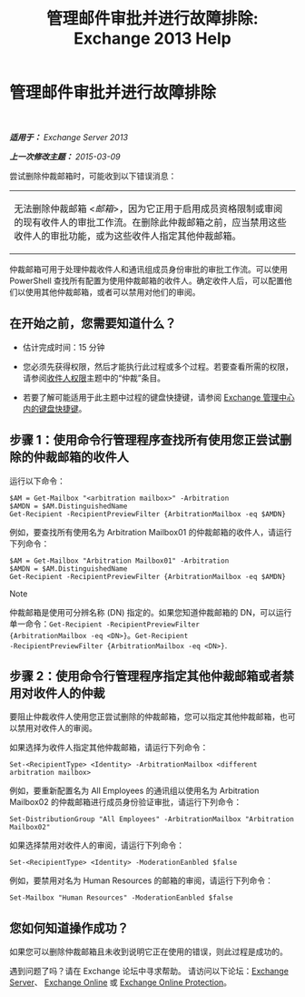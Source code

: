 ﻿---
title: '管理邮件审批并进行故障排除: Exchange 2013 Help'
TOCTitle: 管理邮件审批并进行故障排除
ms:assetid: 860df43f-a05b-4da3-83f1-68d3123a923d
ms:mtpsurl: https://technet.microsoft.com/zh-cn/library/Dd298110(v=EXCHG.150)
ms:contentKeyID: 52061523
ms.date: 01/11/2018
mtps_version: v=EXCHG.150
ms.translationtype: HT
---

# 管理邮件审批并进行故障排除

 

_**适用于：** Exchange Server 2013_

_**上一次修改主题：** 2015-03-09_

尝试删除仲裁邮箱时，可能收到以下错误消息：


<table>
<colgroup>
<col style="width: 100%" />
</colgroup>
<tbody>
<tr class="odd">
<td><p>无法删除仲裁邮箱 &lt;<em>邮箱</em>&gt;，因为它正用于启用成员资格限制或审阅的现有收件人的审批工作流。在删除此仲裁邮箱之前，应当禁用这些收件人的审批功能，或为这些收件人指定其他仲裁邮箱。</p></td>
</tr>
</tbody>
</table>


仲裁邮箱可用于处理仲裁收件人和通讯组成员身份审批的审批工作流。可以使用 PowerShell 查找所有配置为使用仲裁邮箱的收件人。确定收件人后，可以配置他们以使用其他仲裁邮箱，或者可以禁用对他们的审阅。

## 在开始之前，您需要知道什么？

  - 估计完成时间：15 分钟

  - 您必须先获得权限，然后才能执行此过程或多个过程。若要查看所需的权限，请参阅[收件人权限](recipients-permissions-exchange-2013-help.md)主题中的“仲裁”条目。

  - 若要了解可能适用于此主题中过程的键盘快捷键，请参阅 [Exchange 管理中心内的键盘快捷键](keyboard-shortcuts-in-the-exchange-admin-center-exchange-online-protection-help.md)。

## 步骤 1：使用命令行管理程序查找所有使用您正尝试删除的仲裁邮箱的收件人

运行以下命令：

    $AM = Get-Mailbox "<arbitration mailbox>" -Arbitration
    $AMDN = $AM.DistinguishedName
    Get-Recipient -RecipientPreviewFilter {ArbitrationMailbox -eq $AMDN}

例如，要查找所有使用名为 Arbitration Mailbox01 的仲裁邮箱的收件人，请运行下列命令：

    $AM = Get-Mailbox "Arbitration Mailbox01" -Arbitration
    $AMDN = $AM.DistinguishedName
    Get-Recipient -RecipientPreviewFilter {ArbitrationMailbox -eq $AMDN}

> [!NOTE]
> 仲裁邮箱是使用可分辨名称 (DN) 指定的。如果您知道仲裁邮箱的 DN，可以运行单一命令：<code>Get-Recipient -RecipientPreviewFilter {ArbitrationMailbox -eq &lt;DN&gt;}</code>。<code>Get-Recipient -RecipientPreviewFilter {ArbitrationMailbox -eq &lt;DN&gt;}</code>.


## 步骤 2：使用命令行管理程序指定其他仲裁邮箱或者禁用对收件人的仲裁

要阻止仲裁收件人使用您正尝试删除的仲裁邮箱，您可以指定其他仲裁邮箱，也可以禁用对收件人的审阅。

如果选择为收件人指定其他仲裁邮箱，请运行下列命令：

    Set-<RecipientType> <Identity> -ArbitrationMailbox <different arbitration mailbox>

例如，要重新配置名为 All Employees 的通讯组以使用名为 Arbitration Mailbox02 的仲裁邮箱进行成员身份验证审批，请运行下列命令：

    Set-DistributionGroup "All Employees" -ArbitrationMailbox "Arbitration Mailbox02"

如果选择禁用对收件人的审阅，请运行下列命令：

    Set-<RecipientType> <Identity> -ModerationEanbled $false

例如，要禁用对名为 Human Resources 的邮箱的审阅，请运行下列命令：

    Set-Mailbox "Human Resources" -ModerationEanbled $false

## 您如何知道操作成功？

如果您可以删除仲裁邮箱且未收到说明它正在使用的错误，则此过程是成功的。

遇到问题了吗？请在 Exchange 论坛中寻求帮助。 请访问以下论坛：[Exchange Server](https://go.microsoft.com/fwlink/p/?linkid=60612)、 [Exchange Online](https://go.microsoft.com/fwlink/p/?linkid=267542) 或 [Exchange Online Protection](https://go.microsoft.com/fwlink/p/?linkid=285351)。


